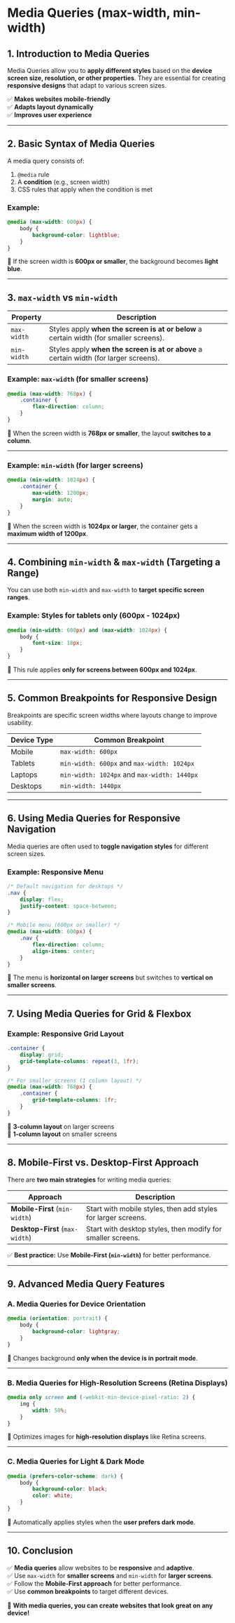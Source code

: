 # **Media Queries (max-width, min-width)**  

## **1. Introduction to Media Queries**  
Media Queries allow you to **apply different styles** based on the **device screen size, resolution, or other properties**. They are essential for creating **responsive designs** that adapt to various screen sizes.  

✅ **Makes websites mobile-friendly**  
✅ **Adapts layout dynamically**  
✅ **Improves user experience**  

---

## **2. Basic Syntax of Media Queries**  
A media query consists of:  
1. `@media` rule  
2. A **condition** (e.g., screen width)  
3. CSS rules that apply when the condition is met  

### **Example:**  
```css
@media (max-width: 600px) {
    body {
        background-color: lightblue;
    }
}
```
🔹 If the screen width is **600px or smaller**, the background becomes **light blue**.  

---

## **3. `max-width` vs `min-width`**  

| Property    | Description |
|------------|------------|
| `max-width` | Styles apply **when the screen is at or below** a certain width (for smaller screens). |
| `min-width` | Styles apply **when the screen is at or above** a certain width (for larger screens). |

### **Example: `max-width` (for smaller screens)**
```css
@media (max-width: 768px) {
    .container {
        flex-direction: column;
    }
}
```
🔹 When the screen width is **768px or smaller**, the layout **switches to a column**.  

---

### **Example: `min-width` (for larger screens)**
```css
@media (min-width: 1024px) {
    .container {
        max-width: 1200px;
        margin: auto;
    }
}
```
🔹 When the screen width is **1024px or larger**, the container gets a **maximum width of 1200px**.  

---

## **4. Combining `min-width` & `max-width` (Targeting a Range)**  
You can use both `min-width` and `max-width` to **target specific screen ranges**.

### **Example: Styles for tablets only (600px - 1024px)**  
```css
@media (min-width: 600px) and (max-width: 1024px) {
    body {
        font-size: 18px;
    }
}
```
🔹 This rule applies **only for screens between 600px and 1024px**.  

---

## **5. Common Breakpoints for Responsive Design**  
Breakpoints are specific screen widths where layouts change to improve usability.  

| Device Type   | Common Breakpoint |
|--------------|------------------|
| Mobile      | `max-width: 600px` |
| Tablets     | `min-width: 600px` and `max-width: 1024px` |
| Laptops     | `min-width: 1024px` and `max-width: 1440px` |
| Desktops    | `min-width: 1440px` |

---

## **6. Using Media Queries for Responsive Navigation**  
Media queries are often used to **toggle navigation styles** for different screen sizes.

### **Example: Responsive Menu**
```css
/* Default navigation for desktops */
.nav {
    display: flex;
    justify-content: space-between;
}

/* Mobile menu (600px or smaller) */
@media (max-width: 600px) {
    .nav {
        flex-direction: column;
        align-items: center;
    }
}
```
🔹 The menu is **horizontal on larger screens** but switches to **vertical on smaller screens**.  

---

## **7. Using Media Queries for Grid & Flexbox**  

### **Example: Responsive Grid Layout**
```css
.container {
    display: grid;
    grid-template-columns: repeat(3, 1fr);
}

/* For smaller screens (1 column layout) */
@media (max-width: 768px) {
    .container {
        grid-template-columns: 1fr;
    }
}
```
🔹 **3-column layout** on larger screens  
🔹 **1-column layout** on smaller screens  

---

## **8. Mobile-First vs. Desktop-First Approach**  
There are **two main strategies** for writing media queries:

| Approach       | Description |
|---------------|------------|
| **Mobile-First** (`min-width`) | Start with mobile styles, then add styles for larger screens. |
| **Desktop-First** (`max-width`) | Start with desktop styles, then modify for smaller screens. |

✅ **Best practice:** Use **Mobile-First (`min-width`)** for better performance.  

---

## **9. Advanced Media Query Features**  

### **A. Media Queries for Device Orientation**  
```css
@media (orientation: portrait) {
    body {
        background-color: lightgray;
    }
}
```
🔹 Changes background **only when the device is in portrait mode**.  

---

### **B. Media Queries for High-Resolution Screens (Retina Displays)**
```css
@media only screen and (-webkit-min-device-pixel-ratio: 2) {
    img {
        width: 50%;
    }
}
```
🔹 Optimizes images for **high-resolution displays** like Retina screens.  

---

### **C. Media Queries for Light & Dark Mode**  
```css
@media (prefers-color-scheme: dark) {
    body {
        background-color: black;
        color: white;
    }
}
```
🔹 Automatically applies styles when the **user prefers dark mode**.  

---

## **10. Conclusion**  
✅ **Media queries** allow websites to be **responsive** and **adaptive**.  
✅ Use `max-width` for **smaller screens** and `min-width` for **larger screens**.  
✅ Follow the **Mobile-First approach** for better performance.  
✅ Use **common breakpoints** to target different devices.  

🚀 **With media queries, you can create websites that look great on any device!**